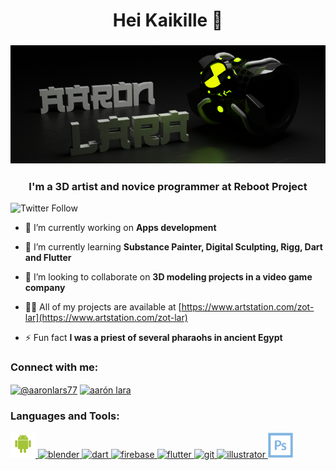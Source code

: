 <h1 align="center">Hei Kaikille 🌮</h1>
<h3 align="center"><img src="https://raw.githubusercontent.com/Zot-Lar/Zot-Lar/master/Present III Aaron lara tarjeta.png" width="700"></h3>
<h3 align="center">I'm a 3D artist and novice programmer at Reboot Project</h3>
<img alt="Twitter Follow" src="https://img.shields.io/twitter/follow/AaronLars77">

- 🍹 I’m currently working on **Apps development**

- 🌱 I’m currently learning **Substance Painter, Digital Sculpting, Rigg, Dart and Flutter**

- 👯 I’m looking to collaborate on **3D modeling projects in a video game company**

- 👨‍💻 All of my projects are available at [https://www.artstation.com/zot-lar](https://www.artstation.com/zot-lar)

- ⚡ Fun fact **I was a priest of several pharaohs in ancient Egypt**

<h3 align="left">Connect with me:</h3>
<p align="left">
<a href="https://twitter.com/@aaronlars77" target="blank"><img align="center" src="https://raw.githubusercontent.com/rahuldkjain/github-profile-readme-generator/master/src/images/icons/Social/twitter.svg" alt="@aaronlars77" height="30" width="40" /></a>
<a href="https://linkedin.com/in/aarón lara" target="blank"><img align="center" src="https://raw.githubusercontent.com/rahuldkjain/github-profile-readme-generator/master/src/images/icons/Social/linked-in-alt.svg" alt="aarón lara" height="30" width="40" /></a>
</p>

<h3 align="left">Languages and Tools:</h3>
<p align="left"> <a href="https://developer.android.com" target="_blank"> <img src="https://raw.githubusercontent.com/devicons/devicon/master/icons/android/android-original-wordmark.svg" alt="android" width="40" height="40"/> </a> <a href="https://www.blender.org/" target="_blank"> <img src="https://download.blender.org/branding/community/blender_community_badge_white.svg" alt="blender" width="40" height="40"/> </a> <a href="https://dart.dev" target="_blank"> <img src="https://www.vectorlogo.zone/logos/dartlang/dartlang-icon.svg" alt="dart" width="40" height="40"/> </a> <a href="https://firebase.google.com/" target="_blank"> <img src="https://www.vectorlogo.zone/logos/firebase/firebase-icon.svg" alt="firebase" width="40" height="40"/> </a> <a href="https://flutter.dev" target="_blank"> <img src="https://www.vectorlogo.zone/logos/flutterio/flutterio-icon.svg" alt="flutter" width="40" height="40"/> </a> <a href="https://git-scm.com/" target="_blank"> <img src="https://www.vectorlogo.zone/logos/git-scm/git-scm-icon.svg" alt="git" width="40" height="40"/> </a> <a href="https://www.adobe.com/in/products/illustrator.html" target="_blank"> <img src="https://www.vectorlogo.zone/logos/adobe_illustrator/adobe_illustrator-icon.svg" alt="illustrator" width="40" height="40"/> </a> <a href="https://www.photoshop.com/en" target="_blank"> <img src="https://raw.githubusercontent.com/devicons/devicon/master/icons/photoshop/photoshop-line.svg" alt="photoshop" width="40" height="40"/> </a> </p>
